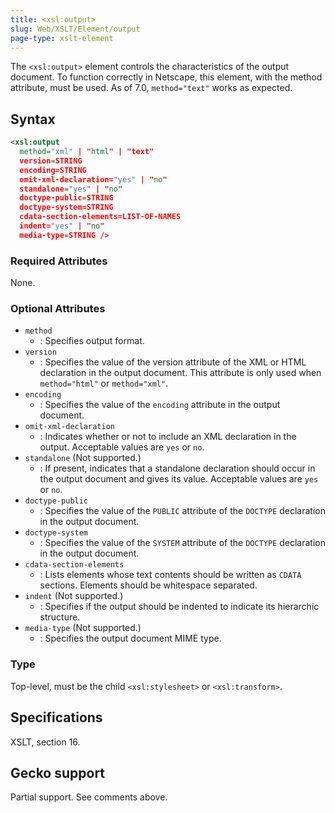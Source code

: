 ```yaml
---
title: <xsl:output>
slug: Web/XSLT/Element/output
page-type: xslt-element
---
```




The `<xsl:output>` element controls the characteristics of the output document. To function correctly in Netscape, this element, with the method attribute, must be used. As of 7.0, `method="text"` works as expected.

## Syntax

```xml
<xsl:output
  method="xml" | "html" | "text"
  version=STRING
  encoding=STRING
  omit-xml-declaration="yes" | "no"
  standalone="yes" | "no"
  doctype-public=STRING
  doctype-system=STRING
  cdata-section-elements=LIST-OF-NAMES
  indent="yes" | "no"
  media-type=STRING />
```

### Required Attributes

None.

### Optional Attributes

- `method`
  - : Specifies output format.
- `version`
  - : Specifies the value of the version attribute of the XML or HTML declaration in the output document. This attribute is only used when `method="html"` or `method="xml"`.
- `encoding`
  - : Specifies the value of the `encoding` attribute in the output document.
- `omit-xml-declaration`
  - : Indicates whether or not to include an XML declaration in the output. Acceptable values are `yes` or `no`.
- `standalone` (Not supported.)
  - : If present, indicates that a standalone declaration should occur in the output document and gives its value. Acceptable values are `yes` or `no`.
- `doctype-public`
  - : Specifies the value of the `PUBLIC` attribute of the `DOCTYPE` declaration in the output document.
- `doctype-system`
  - : Specifies the value of the `SYSTEM` attribute of the `DOCTYPE` declaration in the output document.
- `cdata-section-elements`
  - : Lists elements whose text contents should be written as `CDATA` sections. Elements should be whitespace separated.
- `indent` (Not supported.)
  - : Specifies if the output should be indented to indicate its hierarchic structure.
- `media-type` (Not supported.)
  - : Specifies the output document MIME type.

### Type

Top-level, must be the child `<xsl:stylesheet>` or `<xsl:transform>`.

## Specifications

XSLT, section 16.

## Gecko support

Partial support. See comments above.
